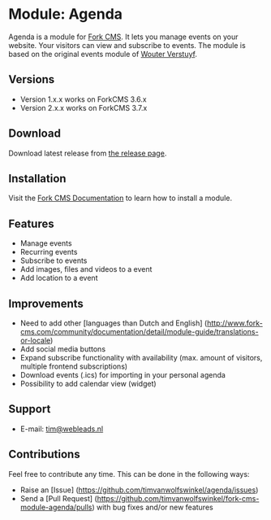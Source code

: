 # Module: Agenda

Agenda is a module for [Fork CMS](http://www.fork-cms.com).
It lets you manage events on your website.
Your visitors can view and subscribe to events.
The module is based on the original events module of [Wouter Verstuyf](https://github.com/wouterverstuyf/forkcms-events-module).

## Versions

* Version 1.x.x works on ForkCMS 3.6.x
* Version 2.x.x works on ForkCMS 3.7.x 

## Download

Download latest release from [the release page](https://github.com/timvanwolfswinkel/agenda/releases).

## Installation

Visit the [Fork CMS Documentation](http://www.fork-cms.com/community/documentation/detail/getting-started/adding-modules) to learn how to install a module.

## Features

* Manage events
* Recurring events
* Subscribe to events
* Add images, files and videos to a event
* Add location to a event

## Improvements

* Need to add other [languages than Dutch and English] (http://www.fork-cms.com/community/documentation/detail/module-guide/translations-or-locale)
* Add social media buttons
* Expand subscribe functionality with availability (max. amount of visitors, multiple frontend subscriptions)
* Download events (.ics) for importing in your personal agenda
* Possibility to add calendar view (widget)

## Support

* E-mail: tim@webleads.nl

## Contributions

Feel free to contribute any time. This can be done in the following ways:

* Raise an [Issue] (https://github.com/timvanwolfswinkel/agenda/issues)
* Send a [Pull Request] (https://github.com/timvanwolfswinkel/fork-cms-module-agenda/pulls) with bug fixes and/or new features
